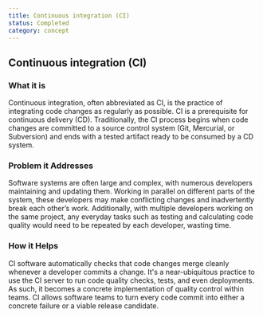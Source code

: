 ```yaml
---
title: Continuous integration (CI)
status: Completed 
category: concept
---
```

## Continuous integration (CI)

### What it is 
Continuous integration, often abbreviated as CI, is the practice of integrating code changes as regularly as possible. CI is a prerequisite for continuous delivery (CD). Traditionally, the CI process begins when code changes are committed to a source control system (Git, Mercurial, or Subversion) and ends with a tested artifact ready to be consumed by a CD system. 

### Problem it Addresses
Software systems are often large and complex, with numerous developers maintaining and updating them. Working in parallel on different parts of the system, these developers may make conflicting changes and inadvertently break each other’s work. Additionally, with multiple developers working on the same project, any everyday tasks such as testing and calculating code quality would need to be repeated by each developer, wasting time.

### How it Helps
CI software automatically checks that code changes merge cleanly whenever a developer commits a change. It's a near-ubiquitous practice to use the CI server to run code quality checks, tests, and even deployments. As such, it becomes a concrete implementation of quality control within teams. CI allows software teams to turn every code commit into either a concrete failure or a viable release candidate.

